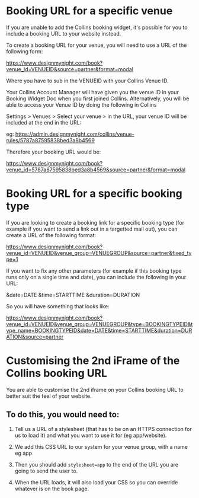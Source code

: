 # Booking URL for a specific venue

If you are unable to add the Collins booking widget, it's possible for you to include a booking URL to your website instead. 

To create a booking URL for your venue, you will need to use a URL of the following form:

https://www.designmynight.com/book?venue_id=VENUEID&source=partner&format=modal

Where you have to sub in the VENUEID with your Collins Venue ID. 

Your Collins Account Manager will have given you the venue ID in your Booking Widget Doc when you first joined Collins. Alternatively, you will be able to access your Venue ID by doing the following in Collins

Settings > Venues > Select your venue > in the URL, your venue ID will be included at the end in the URL:

eg: https://admin.designmynight.com/collins/venue-rules/5787a87595838bed3a8b4569

Therefore your booking URL would be: 

https://www.designmynight.com/book?venue_id=5787a87595838bed3a8b4569&source=partner&format=modal

# Booking URL for a specific booking type

If you are looking to create a booking link for a specific booking type (for example if you want to send a link out in a targetted mail out), you can create a URL of the following format: 

https://www.designmynight.com/book?venue_id=VENUEID&venue_group=VENUEGROUP&source=partner&fixed_type=1

If you want to fix any other parameters (for example if this booking type runs only on a single time and date), you can include the following in your URL:

&date=DATE 
&time=STARTTIME 
&duration=DURATION 

So you will have something that looks like:

https://www.designmynight.com/book?venue_id=VENUEID&venue_group=VENUEGROUP&type=BOOKINGTYPEID&type_name=BOOKINGTYPEID&date=DATE&time=STARTTIME&duration=DURATION&source=partner

# Customising the 2nd iFrame of the Collins booking URL
You are able to customise the 2nd iframe on your Collins booking URL to better suit the feel of your website. 

## To do this, you would need to:

1. Tell us a URL of a stylesheet (that has to be on an HTTPS connection for us to load it) and what you want to use it for (eg app/website).

2. We add this CSS URL to our system for your venue group, with a name eg app

3. Then you should add `stylesheet=app` to the end of the URL you are going to send the user to.

4. When the URL loads, it will also load your CSS so you can override whatever is on the book page.
